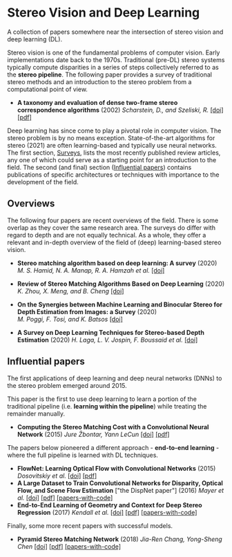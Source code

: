# Stereo Vision and Deep Learning

A collection of papers somewhere near the intersection of stereo vision and deep
learning (DL).

Stereo vision is one of the fundamental problems of computer vision.
Early implementations date back to the 1970s.
Traditional (pre-DL) stereo systems typically compute disparities
    in a series of steps collectively referred to as the **stereo pipeline**.
The following paper provides a survey of traditional stereo methods and an
    introduction to the stereo problem from a computational point of view.

-   **A taxonomy and evaluation of dense two-frame stereo correspondence
    algorithms** (2002)
    _Scharstein, D., and Szeliski, R._
    [[doi]](http://doi.org/10.1023/A:1014573219977)
    [[pdf]](https://vision.middlebury.edu/stereo/taxonomy-IJCV.pdf)

Deep learning has since come to play a pivotal role in computer vision.
The stereo problem is by no means exception.
State-of-the-art algorithms for stereo (2021) are often learning-based and
    typically use neural networks.
The first section, [Surveys](#overviews), lists the most recently published
    review articles, any one of which could serve as a starting point for an
    introduction to the field.
The second (and final) section ([Influential papers](#influential-papers))
    contains publications of specific architectures or techniques with
    importance to the development of the field.


## Overviews

The following four papers are recent overviews of the field.
There is some overlap as they cover the same research area.
The surveys do differ with regard to depth and are not equally technical.
As a whole, they offer a relevant and in-depth overview of the field of
(deep) learning-based stereo vision.

-   **Stereo matching algorithm based on deep learning: A survey** (2020)
    *M. S. Hamid, N. A. Manap, R. A. Hamzah et al.*
    [[doi]](https://doi.org/10.1016/j.jksuci.2020.08.011)

-   **Review of Stereo Matching Algorithms Based on Deep Learning** (2020)
    *K. Zhou, X. Meng, and B. Cheng*
    [[doi]](https://doi.org/10.1155/2020/8562323)

-   **On the Synergies between Machine Learning and Binocular Stereo for Depth
    Estimation from Images: a Survey** (2020)\
    *M. Poggi, F. Tosi, and K. Batsos*
    [[doi]](https://doi.org/10.1109/tpami.2021.3070917)

-   **A Survey on Deep Learning Techniques for Stereo-based Depth Estimation**
    (2020) *H. Laga, L. V. Jospin, F. Boussaid et al.*
    [[doi]](https://doi.org/10.1109/tpami.2020.3032602)


## Influential papers

The first applications of deep learning and deep neural networks (DNNs) to the
    stereo problem emerged around 2015.

This paper is the first to use deep learning to learn a portion of
    the traditional pipeline (i.e. **learning within the pipeline**) while
    treating the remainder manually.
-   **Computing the Stereo Matching Cost with a Convolutional Neural Network**
    (2015) _Jure Žbontar, Yann LeCun_
    [[doi]](http://doi.org/10.1109/CVPR.2015.7298767)
    [[pdf]](https://arxiv.org/pdf/1409.4326)

The papers below pioneered a different approach - **end-to-end learning** -
    where the full pipeline is learned with DL techniques.
-   **FlowNet: Learning Optical Flow with Convolutional Networks** (2015)
    _Dosovitskiy et al._
    [[doi]](http://doi.org/10.1109/ICCV.2015.316)
    [[pdf]](https://arxiv.org/pdf/1504.06852.pdf)
-   **A Large Dataset to Train Convolutional Networks for Disparity, Optical
    Flow, and Scene Flow Estimation** ["the DispNet paper"] (2016)
    _Mayer et al._
    [[doi]](http://doi.org/10.1109/CVPR.2016.438)
    [[pdf]](https://arxiv.org/pdf/1512.02134.pdf)
    [[papers-with-code]](https://paperswithcode.com/paper/a-large-dataset-to-train-convolutional)
-   **End-to-End Learning of Geometry and Context for Deep Stereo Regression**
    (2017) _Kendall et al._ 
    [[doi]](http://doi.org/10.1109/ICCV.2017.17)
    [[pdf]](https://arxiv.org/pdf/1703.04309.pdf)
    [[papers-with-code]](https://paperswithcode.com/paper/end-to-end-learning-of-geometry-and-context)

Finally, some more recent papers with successful models.
-   **Pyramid Stereo Matching Network** (2018) _Jia-Ren Chang, Yong-Sheng Chen_
    [[doi]](http://doi.org/10.1109/CVPR.2018.00567)
    [[pdf]](https://arxiv.org/pdf/1803.08669v1.pdf)
    [[papers-with-code]](https://paperswithcode.com/paper/pyramid-stereo-matching-network)
